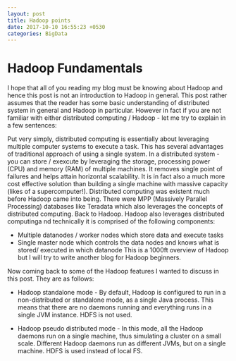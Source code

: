 ```yaml
---
layout: post
title: Hadoop points
date: 2017-10-10 16:55:23 +0530
categories: BigData
---
```



# Hadoop Fundamentals

I hope that all of you reading my blog must be knowing about Hadoop and hence this post is not an introduction to Hadoop in general. This post rather assumes that the reader has some basic understanding of distributed system in general and Hadoop in particular. However in fact if you are not familiar with either distributed computing / Hadoop - let me try to explain in a few sentences:

Put very simply, distributed computing is essentially about leveraging multiple computer systems to execute a task. This has several advantages of traditional approach of using a single system. In a distributed system - you can store / exexcute by leveraging the storage, processing power (CPU) and memory (RAM) of multiple machines. It removes single point of failures and helps attain horizontal scalability. It is in fact also a much more cost effective solution than building a single machine with massive capacity (likes of a supercomputer!). Distributed computing was existent much before Hadoop came into being. There were MPP (Massively Parallel Processing) databases like Teradata which also leverages the concepts of distributed computing. Back to Hadoop. Hadoop also leverages distributed computinga nd technically it is comprised of the following components:
* Multiple datanodes / worker nodes which store data and execute tasks
* Single master node which controls the data nodes and knows what is stored/ executed in which datanode
This is a 1000ft overview of Hadoop but I will try to write another blog for Hadoop beginners.

Now coming back to some of the Hadoop features I wanted to discuss in this post. They are as follows:
* Hadoop standalone mode  - By default, Hadoop is configured to run in a non-distributed or standalone mode, as a single Java process. 
This means that there are no daemons running and everything runs in a single JVM instance. HDFS is not used.

* Hadoop pseudo distributed mode - In this mode, all the Hadoop daemons run on a single machine, thus simulating a cluster on a small scale. Different Hadoop daemons run as different JVMs, but on a single machine. HDFS is used instead of local FS.


